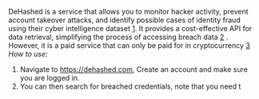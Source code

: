 
DeHashed is a service that allows you to monitor hacker activity, prevent account takeover attacks, and identify possible cases of identity fraud using their cyber intelligence dataset [1](https://dehashed.com/). It provides a cost-effective API for data retrieval, simplifying the process of accessing breach data [2](https://risk3sixty.com/2022/10/14/understanding-password-breach-data/) . However, it is a paid service that can only be paid for in cryptocurrency [3](https://aojanzen.github.io/blog/html/2022/05/30/huntingbreachedpasswordswithdehashed.html) 
*How to use:*
1. Navigate to https://dehashed.com, Create an account and make sure you are logged in.
2. You can then search for breached credentials, note that you need t

